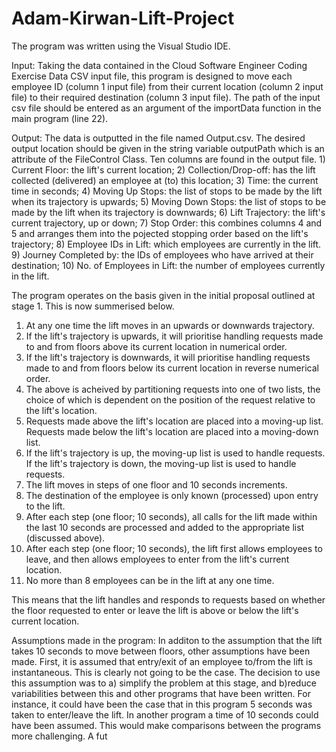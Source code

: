 # Adam-Kirwan-Lift-Project
The program was written using the Visual Studio IDE.

Input:
Taking the data contained in the Cloud Software Engineer Coding Exercise Data CSV input file, this program is designed to move each employee ID (column 1 input file) 
from their current location (column 2 input file) to their required destination (column 3 input file). The path of the input csv file should be entered as an argument
of the importData function in the main program (line 22). 

Output: 
The data is outputted in the file named Output.csv. The desired output location should be given in the string variable outputPath which is an attribute of the
FileControl
Class. Ten columns are found in the output file. 1) Current Floor: the lift's current location; 2) Collection/Drop-off: has the lift collected (delivered) an
employee at (to) this location; 3) Time: the current time in seconds; 4) Moving Up Stops: the list of stops to be made by the lift when its trajectory is upwards; 5)
Moving Down Stops: the list of stops to be made by the lift when its trajectory is downwards; 6) Lift Trajectory: the lift's current trajectory, up or down; 7) Stop 
Order: this combines columns 4 and 5 and arranges them into the pojected stopping order based on the lift's trajectory; 8) Employee IDs in Lift: which employees are 
currently in the lift. 9) Journey Completed by: the IDs of employees who have arrived at their destination; 10) No. of Employees in Lift: the number of employees
currently in the lift.

The program operates on the basis given in the initial proposal outlined at stage 1. This is now summerised below. 

1) At any one time the lift moves in an upwards or downwards trajectory.
2) If the lift's trajectory is upwards, it will prioritise handling requests made to and from floors above its current location in numerical order.
3) If the lift's trajectory is downwards, it will prioritise handling requests made to and from floors below its current location in reverse numerical order.
4) The above is acheived by partitioning requests into one of two lists, the choice of which is dependent on the position of the request relative to the lift's
location.
6) Requests made above the lift's location are placed into a moving-up list. Requests made below the lift's location are placed into a moving-down list.
7) If the lift's trajectory is up, the moving-up list is used to handle requests. If the lift's trajectory is down, the moving-up list is used to handle requests.
8) The lift moves in steps of one floor and 10 seconds increments.
9) The destination of the employee is only known (processed) upon entry to the lift.
10) After each step (one floor; 10 seconds), all calls for the lift made within the last 10 seconds are processed and added to the appropriate list (discussed above).
11) After each step (one floor; 10 seconds), the lift first allows employees to leave, and then allows employees to enter from the lift's current location.
12) No more than 8 employees can be in the lift at any one time.     

This means that the lift handles and responds to requests based on whether the floor requested to enter or leave the lift is above or below the lift's current
location. 

Assumptions made in the program:
In additon to the assumption that the lift takes 10 seconds to move between floors, other assumptions have been made. First, it is assumed that entry/exit of an
employee to/from the lift is instantaneous. This is clearly not going to be the case. The decision to use this assumption was to a) simplify the problem at this stage, 
and b)reduce variabilities between this and other programs that have been written. For instance, it could have been the case that in this program 5 seconds was taken 
to enter/leave the lift. In another program a time of 10 seconds could have been assumed. This would make comparisons between the programs more challenging. A fut  
